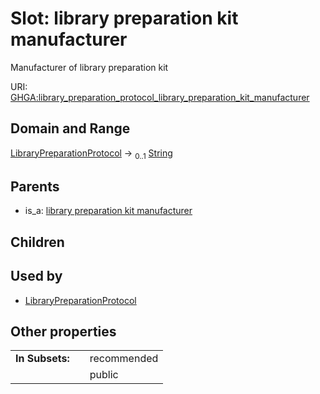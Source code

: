 
# Slot: library preparation kit manufacturer


Manufacturer of library preparation kit

URI: [GHGA:library_preparation_protocol_library_preparation_kit_manufacturer](https://w3id.org/GHGA/library_preparation_protocol_library_preparation_kit_manufacturer)


## Domain and Range

[LibraryPreparationProtocol](LibraryPreparationProtocol.md) &#8594;  <sub>0..1</sub> [String](types/String.md)

## Parents

 *  is_a: [library preparation kit manufacturer](library_preparation_kit_manufacturer.md)

## Children


## Used by

 * [LibraryPreparationProtocol](LibraryPreparationProtocol.md)

## Other properties

|  |  |  |
| --- | --- | --- |
| **In Subsets:** | | recommended |
|  | | public |

